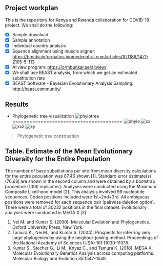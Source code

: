 ## Project workplan
This is the repository for Kenya and Rwanda collaboration for COVID-19 project.
We shall do the following:
- [x] Sample download
- [x] Sample annotation
- [x] Individual country analysis
- [x] Squence alignment using muscle aligner: https://bmcbioinformatics.biomedcentral.com/articles/10.1186/1471-2105-5-113
- [x] Aliview program: https://ormbunkar.se/aliview/
- [x] We shall use BEAST analysis, from which we get an estimated substitution rate
- [x] BEAST Software - Bayesian Evolutionary Analysis Sampling: http://beast.community/

## Results
- Phylogenetic tree visualization
![phylotree](https://github.com/javanOkendo/KenyaRwandaCollaboration/blob/main/Figures/boostrapTreeNewic.png)
=======================================
![phylo](https://github.com/javanOkendo/KenyaRwandaCollaboration/blob/main/Figures/boostrapTreeNewiccr.png)
![xx](https://github.com/javanOkendo/KenyaRwandaCollaboration/blob/main/Figures/boostrapTreeNewicseccircle.png)
![xxz](https://github.com/javanOkendo/KenyaRwandaCollaboration/blob/main/Figures/boostrapTreeNewicseccircle.png)
![xy](https://github.com/javanOkendo/KenyaRwandaCollaboration/blob/main/Figures/boostrapTreeNewicunroot.png)
> Phylogenetic tree construction

## Table. Estimate of the Mean Evolutionary Diversity for the Entire Population
The number of base substitutions per site from mean diversity calculations for the entire population was 87.46 shown  [1]. Standard error estimate(s) (76.68) are shown in the second column and were obtained by a bootstrap procedure (1000 replicates). Analyses were conducted using the Maximum Composite Likelihood model [2]. This analysis involved 99 nucleotide sequences. Codon positions included were 1st+2nd+3rd. All ambiguous positions were removed for each sequence pair (pairwise deletion option). There were a total of 30232 positions in the final dataset. Evolutionary analyses were conducted in MEGA X [3]

1. Nei M. and Kumar S. (2000). Molecular Evolution and Phylogenetics. Oxford University Press, New York.
2. Tamura K., Nei M., and Kumar S. (2004). Prospects for inferring very large phylogenies by using the neighbor-joining method. Proceedings of the National Academy of Sciences (USA) 101:11030-11035.
3. Kumar S., Stecher G., Li M., Knyaz C., and Tamura K. (2018). MEGA X: Molecular Evolutionary Genetics Analysis across computing platforms. Molecular Biology and Evolution 35:1547-1549.

